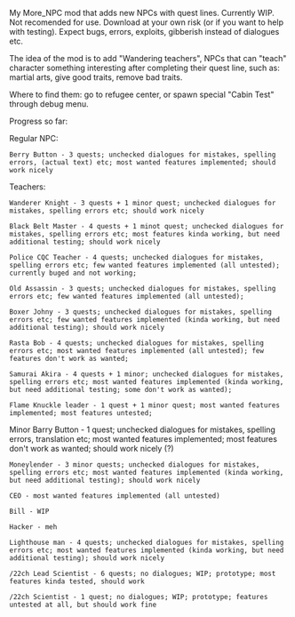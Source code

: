 My More_NPC mod that adds new NPCs with quest lines. Currently WIP. Not recomended for use. Download at your own risk (or if you want to help with testing). Expect bugs, errors, exploits, gibberish instead of dialogues etc.

The idea of the mod is to add "Wandering teachers", NPCs that can "teach" character something interesting after completing their quest line, such as: martial arts, give good traits, remove bad traits.

Where to find them: go to refugee center, or spawn special "Cabin Test" through debug menu.

Progress so far:

  Regular NPC:
  
	Berry Button - 3 quests; unchecked dialogues for mistakes, spelling errors, (actual text) etc; most wanted features implemented; should work nicely
	
  Teachers:
  
	Wanderer Knight - 3 quests + 1 minor quest; unchecked dialogues for mistakes, spelling errors etc; should work nicely 
	
	Black Belt Master - 4 quests + 1 minot quest; unchecked dialogues for mistakes, spelling errors etc; most features kinda working, but need additional testing; should work nicely
	
	Police CQC Teacher - 4 quests; unchecked dialogues for mistakes, spelling errors etc; few wanted features implemented (all untested); currently buged and not working;
	
	Old Assassin - 3 quests; unchecked dialogues for mistakes, spelling errors etc; few wanted features implemented (all untested);
	
	Boxer Johny - 3 quests; unchecked dialogues for mistakes, spelling errors etc; few wanted features implemented (kinda working, but need additional testing); should work nicely
	
	Rasta Bob - 4 quests; unchecked dialogues for mistakes, spelling errors etc; most wanted features implemented (all untested); few features don't work as wanted;
	
	Samurai Akira - 4 quests + 1 minor; unchecked dialogues for mistakes, spelling errors etc; most wanted features implemented (kinda working, but need additional testing; some don't work as wanted);
	
	Flame Knuckle leader - 1 quest + 1 minor quest; most wanted features implemented; most features untested;
  
  Minor 
	Barry Button - 1 quest; unchecked dialogues for mistakes, spelling errors, translation etc; most wanted features implemented; most features don't work as wanted; should work nicely (?)
	
	Moneylender - 3 minor quests; unchecked dialogues for mistakes, spelling errors etc; most wanted features implemented (kinda working, but need additional testing); should work nicely
	
	CEO - most wanted features implemented (all untested)
	
	Bill - WIP
	
	Hacker - meh
	
	Lighthouse man - 4 quests; unchecked dialogues for mistakes, spelling errors etc; most wanted features implemented (kinda working, but need additional testing); should work nicely
	
	/22ch Lead Scientist - 6 quests; no dialogues; WIP; prototype; most features kinda tested, should work
	
	/22ch Scientist - 1 quest; no dialogues; WIP; prototype; features untested at all, but should work fine
